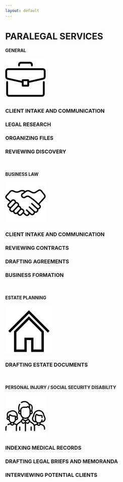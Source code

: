 ```yaml
---
layout: default
---
```


# PARALEGAL SERVICES


#### GENERAL
![general](/assets/images/briefcase.png)
### CLIENT INTAKE AND COMMUNICATION
### LEGAL RESEARCH
### ORGANIZING FILES
### REVIEWING DISCOVERY
<br/>


#### BUSINESS LAW
![business](/assets/images/handshake.png)
### CLIENT INTAKE AND COMMUNICATION
### REVIEWING CONTRACTS
### DRAFTING AGREEMENTS
### BUSINESS FORMATION
<br/>


#### ESTATE PLANNING
<img src="/assets/images/house.jpeg" width="150">

### DRAFTING ESTATE DOCUMENTS
<br/>


#### PERSONAL INJURY / SOCIAL SECURITY DISABILITY
![people](/assets/images/people.png)
### INDEXING MEDICAL RECORDS
### DRAFTING LEGAL BRIEFS AND MEMORANDA
### INTERVIEWING POTENTIAL CLIENTS


